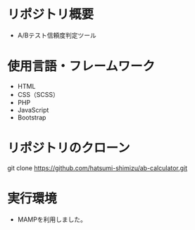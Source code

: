 # リポジトリ概要
- A/Bテスト信頼度判定ツール

# 使用言語・フレームワーク
- HTML
- CSS（SCSS）
- PHP
- JavaScript
- Bootstrap

# リポジトリのクローン
git clone https://github.com/hatsumi-shimizu/ab-calculator.git

# 実行環境
- MAMPを利用しました。
